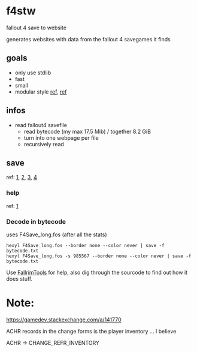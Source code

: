 # f4stw

fallout 4 save to website

generates websites with data from the fallout 4 savegames it finds

## goals

- only use stdlib
- fast
- small
- modular style [ref](https://en.wikipedia.org/wiki/Modular_programming), [ref](https://best-practice-and-impact.github.io/qa-of-code-guidance/modular_code.html)

## infos

- read fallout4 savefile
  - read bytecode (my max 17.5 Mib) / together 8.2 GiB
  - turn into one webpage per file
  - recursively read

## save

ref: [1](https://gist.github.com/SirTony/5832ad8a2b8fd4acb636), [2](docs/save.md),
[3](https://fallout.wiki/wiki/FOS_file_format), [4](https://en.uesp.net/wiki/Skyrim_Mod:Save_File_Format)

### help

ref: [1](https://lucasklassmann.com/blog/2018-07-21-handling-binary-files-in-go/)

### Decode in bytecode

uses F4Save_long.fos (after all the stats)

```nushell
hexyl F4Save_long.fos --border none --color never | save -f bytecode.txt
hexyl F4Save_long.fos -s 985567 --border none --color never | save -f bytecode.txt
```

Use [FallrimTools](https://github.com/mdfairch/FallrimTools) for help,
also dig through the sourcode to find out how it does stuff.

# Note:

https://gamedev.stackexchange.com/a/141770

ACHR records in the change forms is the player inventory ... I believe

ACHR -> CHANGE_REFR_INVENTORY
